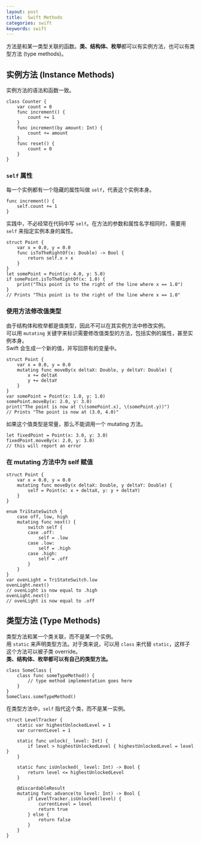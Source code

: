 ```yaml
---
layout: post
title:  Swift Methods
categories: swift
keywords: swift
---
```


方法是和某一类型关联的函数。**类、结构体、枚举**都可以有实例方法，也可以有类型方法 (type methods)。  
## 实例方法 (Instance Methods)    
实例方法的语法和函数一致。

    class Counter {
        var count = 0
        func increment() {
            count += 1
        }
        func increment(by amount: Int) {
            count += amount
        }
        func reset() {
            count = 0
        }
    }

### `self` 属性  
每一个实例都有一个隐藏的属性叫做 `self`，代表这个实例本身。  

    func increment() {
        self.count += 1
    }
    
实践中，不必经常在代码中写 `self`。在方法的参数和属性名字相同时，需要用 `self` 来指定实例本身的属性。  

    struct Point {
        var x = 0.0, y = 0.0
        func isToTheRightOf(x: Double) -> Bool {
            return self.x > x
        }
    }
    let somePoint = Point(x: 4.0, y: 5.0)
    if somePoint.isToTheRightOf(x: 1.0) {
        print("This point is to the right of the line where x == 1.0")
    }
    // Prints "This point is to the right of the line where x == 1.0"
    
### 使用方法修改值类型  
由于结构体和枚举都是值类型，因此不可以在其实例方法中修改实例。  
可以用 `mutating` 关键字来标识需要修改值类型的方法，包括实例的属性，甚至实例本身。  
Swift 会生成一个新的值，并写回原有的变量中。  

    struct Point {
        var x = 0.0, y = 0.0
        mutating func moveBy(x deltaX: Double, y deltaY: Double) {
            x += deltaX
            y += deltaY
        }
    }
    var somePoint = Point(x: 1.0, y: 1.0)
    somePoint.moveBy(x: 2.0, y: 3.0)
    print("The point is now at (\(somePoint.x), \(somePoint.y))")
    // Prints "The point is now at (3.0, 4.0)"
    
如果这个值类型是常量，那么不能调用一个 mutating 方法。  

    let fixedPoint = Point(x: 3.0, y: 3.0)
    fixedPoint.moveBy(x: 2.0, y: 3.0)
    // this will report an error

### 在 mutating 方法中为 self 赋值  
    struct Point {
        var x = 0.0, y = 0.0
        mutating func moveBy(x deltaX: Double, y deltaY: Double) {
            self = Point(x: x + deltaX, y: y + deltaY)
        }
    }
    
    enum TriStateSwitch {
        case off, low, high
        mutating func next() {
            switch self {
            case .off:
                self = .low
            case .low:
                self = .high
            case .high:
                self = .off
            }
        }
    }
    var ovenLight = TriStateSwitch.low
    ovenLight.next()
    // ovenLight is now equal to .high
    ovenLight.next()
    // ovenLight is now equal to .off
    
## 类型方法 (Type Methods)  
类型方法和某一个类关联，而不是某一个实例。  
用 `static` 来声明类型方法。对于类来说，可以用 `class` 来代替 `static`，这样子这个方法可以被子类 override。  
**类、结构体、枚举都可以有自己的类型方法。**  

    class SomeClass {
        class func someTypeMethod() {
            // type method implementation goes here
        }
    }
    SomeClass.someTypeMethod()

在类型方法中，`self` 指代这个类，而不是某一实例。  

    struct LevelTracker {
        static var highestUnlockedLevel = 1
        var currentLevel = 1
        
        static func unlock(_ level: Int) {
            if level > highestUnlockedLevel { highestUnlockedLevel = level }
        }
        
        static func isUnlocked(_ level: Int) -> Bool {
            return level <= highestUnlockedLevel
        }
        
        @discardableResult
        mutating func advance(to level: Int) -> Bool {
            if LevelTracker.isUnlocked(level) {
                currentLevel = level
                return true
            } else {
                return false
            }
        }
    }
    


